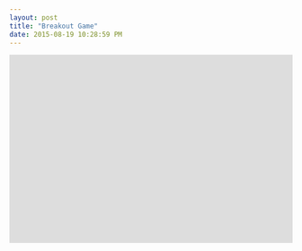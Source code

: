 ```yaml
---
layout: post
title: "Breakout Game"
date: 2015-08-19 10:28:59 PM
---
```


<style>
    #breakout-game * { padding: 0; margin: 0; }
    canvas#myCanvas { background: #ddd; display: block; margin: 0 auto; }
</style>

<div id="breakout-game">
    <canvas id="myCanvas" width="480" height="320"></canvas>
    <script src="assets/js/debug.js"></script>
    <script src="assets/js/vars.js"></script>
    <script src="assets/js/breakout.js"></script>
    <script>
        var game = new Game("myCanvas");
        game.run();
    </script>
</div>
